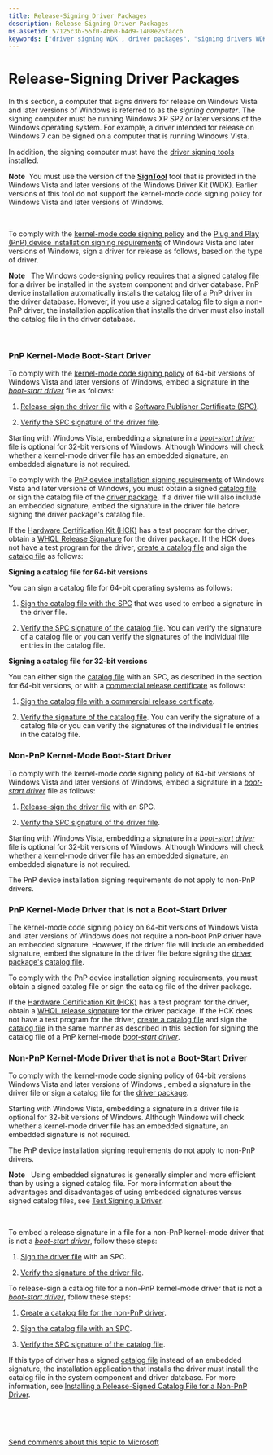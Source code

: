 ```yaml
---
title: Release-Signing Driver Packages
description: Release-Signing Driver Packages
ms.assetid: 57125c3b-55f0-4b60-b4d9-1408e26faccb
keywords: ["driver signing WDK , driver packages", "signing drivers WDK , driver packages", "digital signatures WDK , driver packages", "signatures WDK , driver packages", "CAT files", ".cat files", "catalog files WDK driver signing , release signing", "public release driver signing WDK , about release signing", "release signing WDK , about release signing"]
---
```


# Release-Signing Driver Packages


In this section, a computer that signs drivers for release on Windows Vista and later versions of Windows is referred to as the *signing computer*. The signing computer must be running Windows XP SP2 or later versions of the Windows operating system. For example, a driver intended for release on Windows 7 can be signed on a computer that is running Windows Vista.

In addition, the signing computer must have the [driver signing tools](https://msdn.microsoft.com/library/windows/hardware/ff552958) installed.

**Note**  You must use the version of the [**SignTool**](https://msdn.microsoft.com/library/windows/hardware/ff551778) tool that is provided in the Windows Vista and later versions of the Windows Driver Kit (WDK). Earlier versions of this tool do not support the kernel-mode code signing policy for Windows Vista and later versions of Windows.

 

To comply with the [kernel-mode code signing policy](kernel-mode-code-signing-policy--windows-vista-and-later-.md) and the [Plug and Play (PnP) device installation signing requirements](pnp-device-installation-signing-requirements--windows-vista-and-later-.md) of Windows Vista and later versions of Windows, sign a driver for release as follows, based on the type of driver.

**Note**   The Windows code-signing policy requires that a signed [catalog file](catalog-files.md) for a driver be installed in the system component and driver database. PnP device installation automatically installs the catalog file of a PnP driver in the driver database. However, if you use a signed catalog file to sign a non-PnP driver, the installation application that installs the driver must also install the catalog file in the driver database.

 

### <a href="" id="pnp-kernel-mode-boot-start-driver"></a> PnP Kernel-Mode Boot-Start Driver

To comply with the [kernel-mode code signing policy](kernel-mode-code-signing-policy--windows-vista-and-later-.md) of 64-bit versions of Windows Vista and later versions of Windows, embed a signature in the [*boot-start driver*](https://msdn.microsoft.com/library/windows/hardware/ff556272#wdkgloss-boot-start-driver) file as follows:

1.  [Release-sign the driver file](release-signing-a-driver-file.md) with a [Software Publisher Certificate (SPC)](software-publisher-certificate.md).

2.  [Verify the SPC signature of the driver file](verifying-the-signature-of-a-release-signed-driver-file.md).

Starting with Windows Vista, embedding a signature in a [*boot-start driver*](https://msdn.microsoft.com/library/windows/hardware/ff556272#wdkgloss-boot-start-driver) file is optional for 32-bit versions of Windows. Although Windows will check whether a kernel-mode driver file has an embedded signature, an embedded signature is not required.

To comply with the [PnP device installation signing requirements](pnp-device-installation-signing-requirements--windows-vista-and-later-.md) of Windows Vista and later versions of Windows, you must obtain a signed [catalog file](catalog-files.md) or sign the catalog file of the [driver package](driver-packages.md). If a driver file will also include an embedded signature, embed the signature in the driver file before signing the driver package's catalog file.

If the [Hardware Certification Kit (HCK)](http://go.microsoft.com/fwlink/p/?linkid=227016) has a test program for the driver, obtain a [WHQL Release Signature](whql-release-signature.md) for the driver package. If the HCK does not have a test program for the driver, [create a catalog file](creating-a-catalog-file-for-a-pnp-driver-package.md) and sign the [catalog file](catalog-files.md) as follows:

**Signing a catalog file for 64-bit versions**

You can sign a catalog file for 64-bit operating systems as follows:

1.  [Sign the catalog file with the SPC](signing-a-catalog-file-with-an-spc.md) that was used to embed a signature in the driver file.

2.  [Verify the SPC signature of the catalog file](verifying-the-spc-signature-of-a-catalog-file.md). You can verify the signature of a catalog file or you can verify the signatures of the individual file entries in the catalog file.

**Signing a catalog file for 32-bit versions**

You can either sign the [catalog file](catalog-files.md) with an SPC, as described in the section for 64-bit versions, or with a [commercial release certificate](commercial-release-certificate.md) as follows:

1.  [Sign the catalog file with a commercial release certificate](signing-a-catalog-file-with-a-commercial-release-certificate.md).

2.  [Verify the signature of the catalog file](verifying-the-signature-of-a-catalog-file-signed-by-a-commercial-relea.md). You can verify the signature of a catalog file or you can verify the signatures of the individual file entries in the catalog file.

### <a href="" id="non-pnp-kernel-mode-boot-start-driver"></a> Non-PnP Kernel-Mode Boot-Start Driver

To comply with the kernel-mode code signing policy of 64-bit versions of Windows Vista and later versions of Windows, embed a signature in a [*boot-start driver*](https://msdn.microsoft.com/library/windows/hardware/ff556272#wdkgloss-boot-start-driver) file as follows:

1.  [Release-sign the driver file](release-signing-a-driver-file.md) with an SPC.

2.  [Verify the SPC signature of the driver file](verifying-the-signature-of-a-release-signed-driver-file.md).

Starting with Windows Vista, embedding a signature in a [*boot-start driver*](https://msdn.microsoft.com/library/windows/hardware/ff556272#wdkgloss-boot-start-driver) file is optional for 32-bit versions of Windows. Although Windows will check whether a kernel-mode driver file has an embedded signature, an embedded signature is not required.

The PnP device installation signing requirements do not apply to non-PnP drivers.

### <a href="" id="pnp-kernel-mode-driver-that-is-not-a-boot-start-driver"></a> PnP Kernel-Mode Driver that is not a Boot-Start Driver

The kernel-mode code signing policy on 64-bit versions of Windows Vista and later versions of Windows does not require a non-boot PnP driver have an embedded signature. However, if the driver file will include an embedded signature, embed the signature in the driver file before signing the [driver package's](driver-packages.md) [catalog file](catalog-files.md).

To comply with the PnP device installation signing requirements, you must obtain a signed catalog file or sign the catalog file of the driver package.

If the [Hardware Certification Kit (HCK)](http://go.microsoft.com/fwlink/p/?linkid=227016) has a test program for the driver, obtain a [WHQL release signature](whql-release-signature.md) for the driver package. If the HCK does not have a test program for the driver, [create a catalog file](creating-a-catalog-file-for-a-pnp-driver-package.md) and sign the [catalog file](catalog-files.md) in the same manner as described in this section for signing the catalog file of a PnP kernel-mode [*boot-start driver*](https://msdn.microsoft.com/library/windows/hardware/ff556272#wdkgloss-boot-start-driver).

### <a href="" id="non-pnp-kernel-mode-driver-that-is-not-a-boot-start-driver"></a> Non-PnP Kernel-Mode Driver that is not a Boot-Start Driver

To comply with the kernel-mode code signing policy of 64-bit versions Windows Vista and later versions of Windows , embed a signature in the driver file or sign a catalog file for the [driver package](driver-packages.md).

Starting with Windows Vista, embedding a signature in a driver file is optional for 32-bit versions of Windows. Although Windows will check whether a kernel-mode driver file has an embedded signature, an embedded signature is not required.

The PnP device installation signing requirements do not apply to non-PnP drivers.

**Note**   Using embedded signatures is generally simpler and more efficient than by using a signed catalog file. For more information about the advantages and disadvantages of using embedded signatures versus signed catalog files, see [Test Signing a Driver](https://msdn.microsoft.com/windows-drivers/develop/signing_a_driver).

 

To embed a release signature in a file for a non-PnP kernel-mode driver that is not a [*boot-start driver*](https://msdn.microsoft.com/library/windows/hardware/ff556272#wdkgloss-boot-start-driver), follow these steps:

1.  [Sign the driver file](release-signing-a-driver-file.md) with an SPC.

2.  [Verify the signature of the driver file](verifying-the-signature-of-a-release-signed-driver-file.md).

To release-sign a catalog file for a non-PnP kernel-mode driver that is not a [*boot-start driver*](https://msdn.microsoft.com/library/windows/hardware/ff556272#wdkgloss-boot-start-driver), follow these steps:

1.  [Create a catalog file for the non-PnP driver](creating-a-catalog-file-for-a-non-pnp-driver-package.md).

2.  [Sign the catalog file with an SPC](signing-a-catalog-file-with-an-spc.md).

3.  [Verify the SPC signature of the catalog file](verifying-the-spc-signature-of-a-catalog-file.md).

If this type of driver has a signed [catalog file](catalog-files.md) instead of an embedded signature, the installation application that installs the driver must install the catalog file in the system component and driver database. For more information, see [Installing a Release-Signed Catalog File for a Non-PnP Driver](installing-a-release-signed-catalog-file-for-a-non-pnp-driver.md).

 

 

[Send comments about this topic to Microsoft](mailto:wsddocfb@microsoft.com?subject=Documentation%20feedback%20%5Bdevinst\devinst%5D:%20Release-Signing%20Driver%20Packages%20%20RELEASE:%20%287/22/2016%29&body=%0A%0APRIVACY%20STATEMENT%0A%0AWe%20use%20your%20feedback%20to%20improve%20the%20documentation.%20We%20don't%20use%20your%20email%20address%20for%20any%20other%20purpose,%20and%20we'll%20remove%20your%20email%20address%20from%20our%20system%20after%20the%20issue%20that%20you're%20reporting%20is%20fixed.%20While%20we're%20working%20to%20fix%20this%20issue,%20we%20might%20send%20you%20an%20email%20message%20to%20ask%20for%20more%20info.%20Later,%20we%20might%20also%20send%20you%20an%20email%20message%20to%20let%20you%20know%20that%20we've%20addressed%20your%20feedback.%0A%0AFor%20more%20info%20about%20Microsoft's%20privacy%20policy,%20see%20http://privacy.microsoft.com/default.aspx. "Send comments about this topic to Microsoft")




